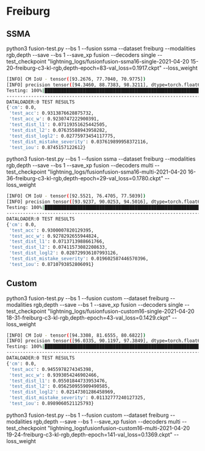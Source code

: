 # Freiburg

## SSMA

python3 fusion-test.py  --bs 1 --fusion ssma --dataset freiburg --modalities rgb,depth --save --bs 1 --save_xp fusion --decoders single --test_checkpoint "lightning_logs/fusionfusion-ssma16-single-2021-04-20 15-20-freiburg-c3-kl-rgb,depth-epoch=83-val_loss=0.1917.ckpt" --loss_weight

```bash
[INFO] CM IoU - tensor([93.2676, 77.7040, 70.9775])
[INFO] precision tensor([94.3460, 88.7383, 98.3211], dtype=torch.float64) (93.80180696726748) | recall tensor([98.7893, 86.2049, 71.8483], dtype=torch.float64) (85.6141741852646)
Testing: 100%|██████████████████████████████████████████████████████████████████████████████████████| 136/136 [04:44<00:00,  2.09s/it]
--------------------------------------------------------------------------------
DATALOADER:0 TEST RESULTS
{'cm': 0.0,
 'test_acc': 0.9313876628875732,
 'test_acc_w': 0.9230747222900391,
 'test_dist_l1': 0.07119351625442505,
 'test_dist_l2': 0.07635588943958282,
 'test_dist_logl2': 0.02775973454117775,
 'test_dist_mistake_severity': 0.037619899958372116,
 'test_iou': 0.8745157122612}
```

python3 fusion-test.py  --bs 1 --fusion ssma --dataset freiburg --modalities rgb,depth --save --bs 1 --save_xp fusion --decoders multi --test_checkpoint "lightning_logs/fusionfusion-ssma16-multi-2021-04-20 16-36-freiburg-c3-kl-rgb,depth-epoch=29-val_loss=0.1780.ckpt" --loss_weight

```bash
[INFO] CM IoU - tensor([92.5521, 76.4705, 77.5039])
[INFO] precision tensor([93.9237, 90.0253, 94.5016], dtype=torch.float64) (92.81686166812597) | recall tensor([98.4467, 83.5495, 81.1640], dtype=torch.float64) (87.72004312228674)
Testing: 100%|██████████████████████████████████████████████████████████████████████████████████████| 136/136 [05:31<00:00,  2.44s/it]
--------------------------------------------------------------------------------
DATALOADER:0 TEST RESULTS
{'cm': 0.0,
 'test_acc': 0.9300007820129395,
 'test_acc_w': 0.9278292655944824,
 'test_dist_l1': 0.0713713988661766,
 'test_dist_l2': 0.07411573082208633,
 'test_dist_logl2': 0.028729936107993126,
 'test_dist_mistake_severity': 0.019602587446570396,
 'test_iou': 0.8710793852806091}
```

## Custom

python3 fusion-test.py  --bs 1 --fusion custom --dataset freiburg --modalities rgb,depth --save --bs 1 --save_xp fusion --decoders single --test_checkpoint "lightning_logs/fusionfusion-custom16-single-2021-04-20 18-31-freiburg-c3-kl-rgb,depth-epoch=43-val_loss=0.1429.ckpt" --loss_weight

```bash
[INFO] CM IoU - tensor([94.3308, 81.6555, 80.6822])
[INFO] precision tensor([96.0335, 90.1197, 97.3849], dtype=torch.float64) (94.51272763804161) | recall tensor([98.1550, 89.6843, 82.4689], dtype=torch.float64) (90.10276913391309)
Testing: 100%|██████████████████████████████████████████████████████████████████████████████████████| 136/136 [05:01<00:00,  2.22s/it]
--------------------------------------------------------------------------------
DATALOADER:0 TEST RESULTS
{'cm': 0.0,
 'test_acc': 0.9455978274345398,
 'test_acc_w': 0.9393054246902466,
 'test_dist_l1': 0.05501844733953476,
 'test_dist_l2': 0.056250955909490585,
 'test_dist_logl2': 0.02147301286458969,
 'test_dist_mistake_severity': 0.01132777240127325,
 'test_iou': 0.8989060521125793}
```

python3 fusion-test.py  --bs 1 --fusion custom --dataset freiburg --modalities rgb,depth --save --bs 1 --save_xp fusion --decoders multi --test_checkpoint "lightning_logsfusionfusion-custom16-multi-2021-04-20 19-24-freiburg-c3-kl-rgb,depth-epoch=141-val_loss=0.1369.ckpt" --loss_weight
```bash
```
